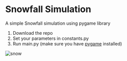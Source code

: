 # Snowfall Simulation
A simple Snowfall simulation using pygame library

1. Download the repo
2. Set your parameters in constants.py
3. Run main.py (make sure you have [pygame](https://pypi.org/project/pygame/) installed)

![snow](https://github.com/paffon/snowfall_simulation/assets/45170837/79a43dba-a1e9-4105-9720-0b6e6343cae7)
